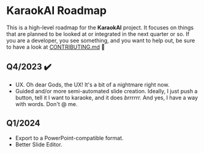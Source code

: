 # KaraokAI Roadmap

This is a high-level roadmap for the **KaraokAI** project.
It focuses on things that are planned to be looked at or integrated in the next quarter or so.
If you are a developer, you see something, and you want to help out, be sure to have a look at [CONTRIBUTING.md](CONTRIBUTING.md) 🤘

## Q4/2023 ✔️

  - UX. Oh dear Gods, the UX! It's a bit of a nightmare right now.
  - Guided and/or more semi-automated slide creation. Ideally, I just push a button, tell it I want to karaoke, and it does *brrrrrr.*
    And yes, I have a way with words. Don't @ me.

## Q1/2024

  - Export to a PowerPoint-compatible format.
  - Better Slide Editor.
